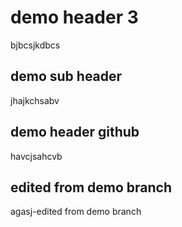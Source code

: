 # demo header 3
bjbcsjkdbcs

## demo sub header 
jhajkchsabv

## demo header github
havcjsahcvb

## edited from demo branch
agasj-edited from demo branch

